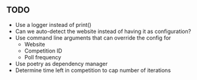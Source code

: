 ## TODO

- Use a logger instead of print()
- Can we auto-detect the website instead of having it as configuration?
- Use command line arguments that can override the config for
  - Website
  - Competition ID
  - Poll frequency
- Use poetry as dependency manager
- Determine time left in competition to cap number of iterations
